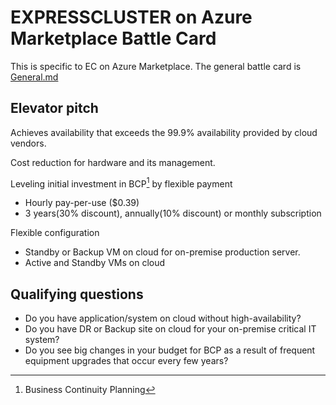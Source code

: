 # EXPRESSCLUSTER on Azure Marketplace Battle Card

This is specific to EC on Azure Marketplace. The general battle card is [General.md](General.md)

## Elevator pitch

Achieves availability that exceeds the 99.9% availability provided by cloud vendors.

Cost reduction for hardware and its management.

Leveling initial investment in BCP[^1] by flexible payment

- Hourly pay-per-use ($0.39)
- 3 years(30% discount), annually(10% discount) or monthly subscription

Flexible configuration

- Standby or Backup VM on cloud for on-premise production server.
- Active and Standby VMs on cloud

## Qualifying questions

- Do you have application/system on cloud without high-availability?
- Do you have DR or Backup site on cloud for your on-premise critical IT system?
- Do you see big changes in your budget for BCP as a result of frequent equipment upgrades that occur every few years?

[^1]: Business Continuity Planning
